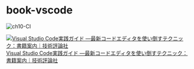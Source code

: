 # book-vscode

![ch10-CI](https://github.com/takkyuuplayer/book-vscode/workflows/ch10-CI/badge.svg)

[![Visual Studio Code実践ガイド —最新コードエディタを使い倒すテクニック：書籍案内｜技術評論社](https://gihyo.jp/assets/images/cover/2020/thumb/TH320_9784297112011.jpg)<br/>Visual Studio Code実践ガイド —最新コードエディタを使い倒すテクニック：書籍案内｜技術評論社](https://gihyo.jp/book/2020/978-4-297-11201-1)